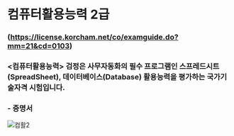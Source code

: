 # 컴퓨터활용능력 2급  
### (https://license.korcham.net/co/examguide.do?mm=21&cd=0103)
### <컴퓨터활용능력> 검정은 사무자동화의 필수 프로그램인 스프레드시트(SpreadSheet), 데이터베이스(Database) 활용능력을 평가하는 국가기술자격 시험입니다.

### - 증명서

![컴활2](https://github.com/kangminjun2024/Certificate/assets/162010036/166feb73-212f-4202-9224-bc02eed24be8)
